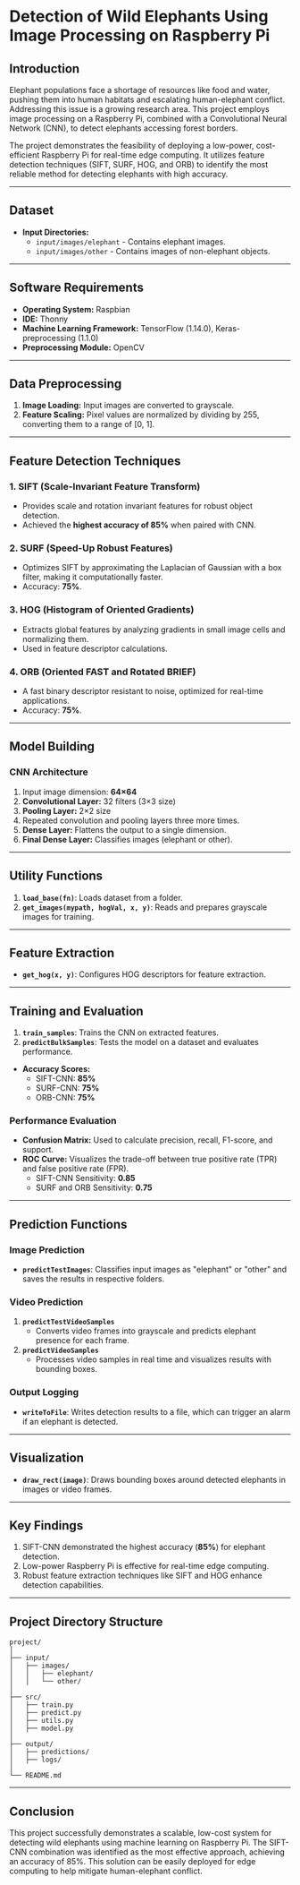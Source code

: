 # **Detection of Wild Elephants Using Image Processing on Raspberry Pi**

## **Introduction**
Elephant populations face a shortage of resources like food and water, pushing them into human habitats and escalating human-elephant conflict. Addressing this issue is a growing research area. This project employs image processing on a Raspberry Pi, combined with a Convolutional Neural Network (CNN), to detect elephants accessing forest borders.

The project demonstrates the feasibility of deploying a low-power, cost-efficient Raspberry Pi for real-time edge computing. It utilizes feature detection techniques (SIFT, SURF, HOG, and ORB) to identify the most reliable method for detecting elephants with high accuracy.

---

## **Dataset**
- **Input Directories:**
  - `input/images/elephant` - Contains elephant images.
  - `input/images/other` - Contains images of non-elephant objects.

---

## **Software Requirements**
- **Operating System:** Raspbian  
- **IDE:** Thonny  
- **Machine Learning Framework:** TensorFlow (1.14.0), Keras-preprocessing (1.1.0)  
- **Preprocessing Module:** OpenCV  

---

## **Data Preprocessing**
1. **Image Loading:** Input images are converted to grayscale.
2. **Feature Scaling:** Pixel values are normalized by dividing by 255, converting them to a range of [0, 1].

---

## **Feature Detection Techniques**
### 1. **SIFT (Scale-Invariant Feature Transform)**
   - Provides scale and rotation invariant features for robust object detection.
   - Achieved the **highest accuracy of 85%** when paired with CNN.

### 2. **SURF (Speed-Up Robust Features)**
   - Optimizes SIFT by approximating the Laplacian of Gaussian with a box filter, making it computationally faster.
   - Accuracy: **75%**.

### 3. **HOG (Histogram of Oriented Gradients)**
   - Extracts global features by analyzing gradients in small image cells and normalizing them.
   - Used in feature descriptor calculations.

### 4. **ORB (Oriented FAST and Rotated BRIEF)**
   - A fast binary descriptor resistant to noise, optimized for real-time applications.
   - Accuracy: **75%**.

---

## **Model Building**
### **CNN Architecture**
1. Input image dimension: **64×64**
2. **Convolutional Layer:** 32 filters (3×3 size)
3. **Pooling Layer:** 2×2 size  
4. Repeated convolution and pooling layers three more times.
5. **Dense Layer:** Flattens the output to a single dimension.
6. **Final Dense Layer:** Classifies images (elephant or other).

---

## **Utility Functions**
1. **`load_base(fn)`**: Loads dataset from a folder.
2. **`get_images(mypath, hogVal, x, y)`**: Reads and prepares grayscale images for training.

---

## **Feature Extraction**
- **`get_hog(x, y)`**: Configures HOG descriptors for feature extraction.

---

## **Training and Evaluation**
1. **`train_samples`**: Trains the CNN on extracted features.  
2. **`predictBulkSamples`**: Tests the model on a dataset and evaluates performance.  

- **Accuracy Scores:**
  - SIFT-CNN: **85%**
  - SURF-CNN: **75%**
  - ORB-CNN: **75%**

### **Performance Evaluation**
- **Confusion Matrix:** Used to calculate precision, recall, F1-score, and support.
- **ROC Curve:** Visualizes the trade-off between true positive rate (TPR) and false positive rate (FPR).
  - SIFT-CNN Sensitivity: **0.85**
  - SURF and ORB Sensitivity: **0.75**

---

## **Prediction Functions**
### **Image Prediction**
- **`predictTestImages`**: Classifies input images as "elephant" or "other" and saves the results in respective folders.

### **Video Prediction**
1. **`predictTestVideoSamples`**  
   - Converts video frames into grayscale and predicts elephant presence for each frame.
2. **`predictVideoSamples`**  
   - Processes video samples in real time and visualizes results with bounding boxes.

### **Output Logging**
- **`writeToFile`**: Writes detection results to a file, which can trigger an alarm if an elephant is detected.

---

## **Visualization**
- **`draw_rect(image)`**: Draws bounding boxes around detected elephants in images or video frames.

---

## **Key Findings**
1. SIFT-CNN demonstrated the highest accuracy (**85%**) for elephant detection.
2. Low-power Raspberry Pi is effective for real-time edge computing.
3. Robust feature extraction techniques like SIFT and HOG enhance detection capabilities.

---

## **Project Directory Structure**
```plaintext
project/
│
├── input/
│   ├── images/
│   │   ├── elephant/
│   │   └── other/
│
├── src/
│   ├── train.py
│   ├── predict.py
│   ├── utils.py
│   ├── model.py
│
├── output/
│   ├── predictions/
│   ├── logs/
│
└── README.md
```
---

## **Conclusion**
This project successfully demonstrates a scalable, low-cost system for detecting wild elephants using machine learning on Raspberry Pi. The SIFT-CNN combination was identified as the most effective approach, achieving an accuracy of 85%. This solution can be easily deployed for edge computing to help mitigate human-elephant conflict.
